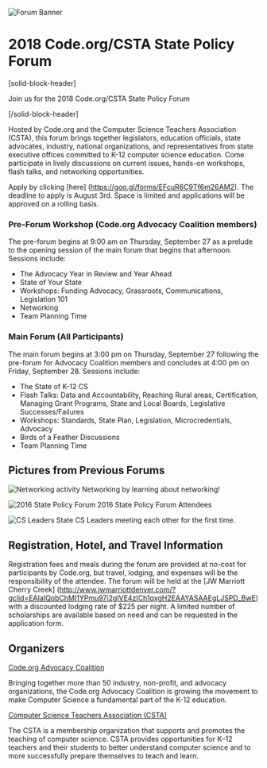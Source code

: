 ![Forum Banner](/images/fit-970/forum-banner.png)

# 2018 Code.org/CSTA State Policy Forum

[solid-block-header]

Join us for the 2018 Code.org/CSTA State Policy Forum

[/solid-block-header]

Hosted by Code.org and the Computer Science Teachers Association (CSTA), this forum brings together legislators, education officials, state advocates, industry, national organizations, and representatives from state executive offices committed to K-12 computer science education. Come participate in lively discussions on current issues, hands-on workshops, flash talks, and networking opportunities.

Apply by clicking [here] (https://goo.gl/forms/EFcuR6C9Tf6m26AM2). The deadline to apply is August 3rd. Space is limited and applications will be approved on a rolling basis.


 
### Pre-Forum Workshop (Code.org Advocacy Coalition members)

The pre-forum begins at 9:00 am on Thursday, September 27 as a prelude to the opening session of the main forum that begins that afternoon. Sessions include: 
 
* The Advocacy Year in Review and Year Ahead
* State of Your State
* Workshops: Funding Advocacy, Grassroots, Communications, Legislation 101
* Networking 
* Team Planning Time

### Main Forum (All Participants) 
 
The main forum begins at 3:00 pm on Thursday, September 27 following the pre-forum for Advocacy Coalition members and concludes at 4:00 pm on Friday, September 28. Sessions include: 
 
* The State of K-12 CS
* Flash Talks: Data and Accountability, Reaching Rural areas, Certification, Managing Grant Programs, State and Local Boards, Legislative Successes/Failures
* Workshops: Standards, State Plan, Legislation, Microcredentials, Advocacy
* Birds of a Feather Discussions
* Team Planning Time



## Pictures from Previous Forums

![Networking activity](https://staging-advocacy.code.org/images/networking.jpg)
Networking by learning about networking!

![2016 State Policy Forum](https://staging-advocacy.code.org/images/2016-state-policy-forum.jpg)
2016 State Policy Forum Attendees

![CS Leaders](https://staging-advocacy.code.org/images/cs-leads.jpg)
State CS Leaders meeting each other for the first time.


## Registration, Hotel, and Travel Information

Registration fees and meals during the forum are provided at no-cost for participants by Code.org, but travel, lodging, and expenses will be the responsibility of the attendee. The forum will be held at the [JW Marriott Cherry Creek] (http://www.jwmarriottdenver.com/?gclid=EAIaIQobChMI1YPmu97i2gIVE4zICh1qxgH2EAAYASAAEgLJSPD_BwE) with a discounted lodging rate of $225 per night. A limited number of scholarships are available based on need and can be requested in the application form.

## Organizers
[Code.org Advocacy Coalition](https://advocacy.code.org/)

Bringing together more than 50 industry, non-profit, and advocacy organizations, the Code.org Advocacy Coalition is growing the movement to make Computer Science a fundamental part of the K-12 education.

[Computer Science Teachers Association (CSTA)](https://www.csteachers.org/)

The CSTA is a membership organization that supports and promotes the teaching of computer science. CSTA provides opportunities for K–12 teachers and their students to better understand computer science and to more successfully prepare themselves to teach and learn.



